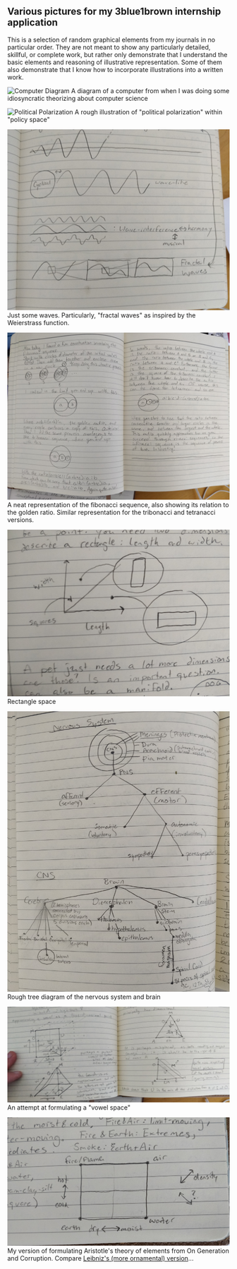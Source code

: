 ## Various pictures for my 3blue1brown internship application 

This is a selection of random graphical elements from my journals in no particular order. They are not meant to show any particularly detailed, skillful, or complete work, but rather only demonstrate that I understand the basic elements and reasoning of illustrative representation. Some of them also demonstrate that I know how to incorporate illustrations into a written work.

![Computer Diagram](./IMG_20210409_145408__01.jpg)
A diagram of a computer from when I was doing some idiosyncratic theorizing about computer science

![Political Polarization](./IMG_20210409_145639__01.jpg)
A rough illustration of "political polarization" within "policy space"

![Waves](./IMG_20210409_150058__01.jpg)
Just some waves. Particularly, "fractal waves" as inspired by the Weierstrass function.

![Fibonacci](./IMG_20210409_150118__01.jpg)
A neat representation of the fibonacci sequence, also showing its relation to the golden ratio. Similar representation for the tribonacci and tetranacci versions.

![Rectangle Space](./IMG_20210409_150319__01.jpg)
Rectangle space

![Nervous System](./IMG_20210409_150553__01.jpg)
Rough tree diagram of the nervous system and brain

![Vowel Space](./IMG_20210409_150659__01.jpg)
An attempt at formulating a "vowel space"

![On Generation and Corruption](./IMG_20210409_150921__01.jpg)
My version of formulating Aristotle's theory of elements from On Generation and Corruption. Compare [Leibniz's (more ornamental) version](https://upload.wikimedia.org/wikipedia/commons/5/5c/Fotothek_df_tg_0005486_Mathematik_%5E_Kombinatorik.jpg)...
